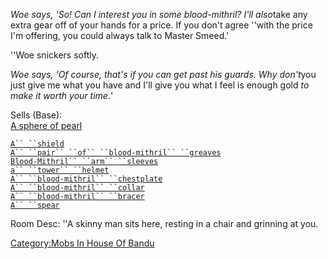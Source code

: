 *Woe says, 'So! Can I interest you in some blood-mithril? I'll also*take
any extra gear off of your hands for a price. If you don't agree ''with
the price I'm offering, you could always talk to Master Smeed.'

''Woe snickers softly.

*Woe says, 'Of course, that's if you can get past his guards. Why
don't*you just give me what you have and I'll give you what I feel is
enough gold *to make it worth your time.*'

Sells (Base):  
[A sphere of pearl](Sphere_of_Pearl "wikilink")

[`A`` ``shield`](Shield "wikilink")  
[`A`` ``pair`` ``of`` ``blood-mithril`` ``greaves`](Blood-Mithril_Greaves "wikilink")  
[`Blood-Mithril`` ``arm`` ``sleeves`](Blood-Mithril_Sleeves "wikilink")  
[`a`` ``tower`` ``helmet`](Tower_Helmet "wikilink")  
[`A`` ``blood-mithril`` ``chestplate`](Blood-Mithril_Chestplate "wikilink")  
[`A`` ``blood-mithril`` ``collar`](Blood-Mithril_Collar "wikilink")  
[`A`` ``blood-mithril`` ``bracer`](Blood-Mithril_Bracer "wikilink")  
[`A`` ``spear`](Spear "wikilink")

Room Desc: ''A skinny man sits here, resting in a chair and grinning at
you.  

[Category:Mobs In House Of
Bandu](Category:Mobs_In_House_Of_Bandu "wikilink")
